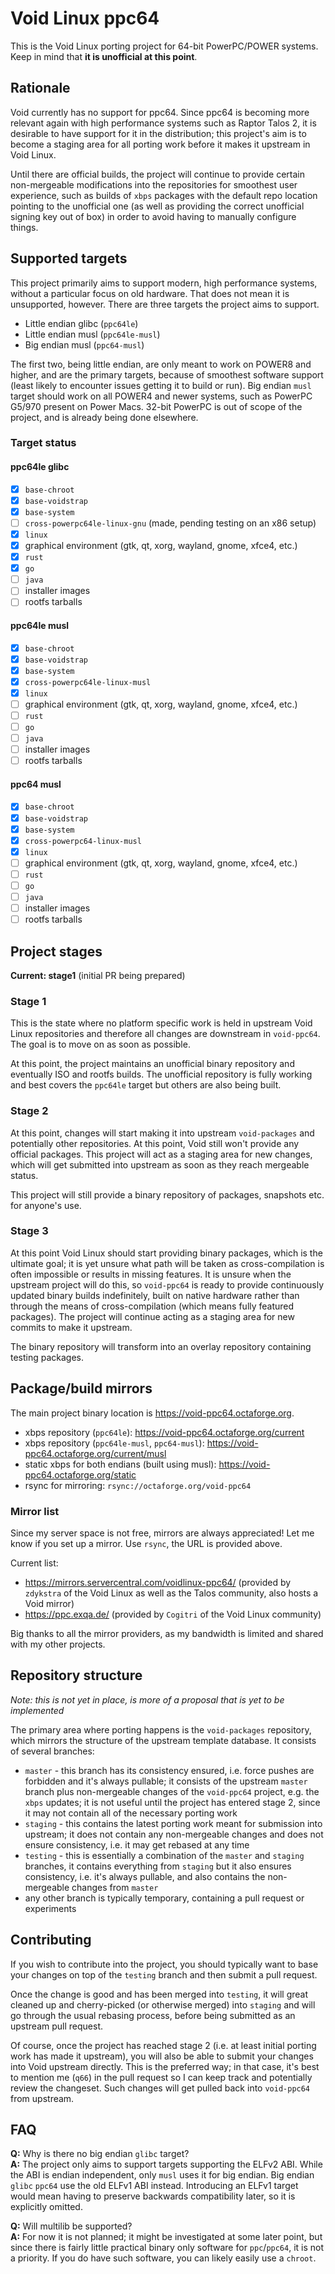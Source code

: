 # Void Linux ppc64

This is the Void Linux porting project for 64-bit PowerPC/POWER systems. Keep in mind that **it is unofficial at this point**.

## Rationale

Void currently has no support for ppc64. Since ppc64 is becoming more relevant again with high performance systems such as Raptor Talos 2, it is desirable to have support for it in the distribution; this project's aim is to become a staging area for all porting work before it makes it upstream in Void Linux.

Until there are official builds, the project will continue to provide certain non-mergeable modifications into the repositories for smoothest user experience, such as builds of `xbps` packages with the default repo location pointing to the unofficial one (as well as providing the correct unofficial signing key out of box) in order to avoid having to manually configure things.

## Supported targets

This project primarily aims to support modern, high performance systems, without a particular focus on old hardware. That does not mean it is unsupported, however. There are three targets the project aims to support.

- Little endian glibc (`ppc64le`)
- Little endian musl (`ppc64le-musl`)
- Big endian musl (`ppc64-musl`)

The first two, being little endian, are only meant to work on POWER8 and higher, and are the primary targets, because of smoothest software support (least likely to encounter issues getting it to build or run). Big endian `musl` target should work on all POWER4 and newer systems, such as PowerPC G5/970 present on Power Macs. 32-bit PowerPC is out of scope of the project, and is already being done elsewhere.

### Target status

#### ppc64le glibc

- [x] `base-chroot`
- [x] `base-voidstrap`
- [x] `base-system`
- [ ] `cross-powerpc64le-linux-gnu` (made, pending testing on an x86 setup)
- [x] `linux`
- [x] graphical environment (gtk, qt, xorg, wayland, gnome, xfce4, etc.)
- [x] `rust`
- [x] `go`
- [ ] `java`
- [ ] installer images
- [ ] rootfs tarballs

#### ppc64le musl

- [x] `base-chroot`
- [x] `base-voidstrap`
- [x] `base-system`
- [x] `cross-powerpc64le-linux-musl`
- [x] `linux`
- [ ] graphical environment (gtk, qt, xorg, wayland, gnome, xfce4, etc.)
- [ ] `rust`
- [ ] `go`
- [ ] `java`
- [ ] installer images
- [ ] rootfs tarballs

#### ppc64 musl

- [x] `base-chroot`
- [x] `base-voidstrap`
- [x] `base-system`
- [x] `cross-powerpc64-linux-musl`
- [x] `linux`
- [ ] graphical environment (gtk, qt, xorg, wayland, gnome, xfce4, etc.)
- [ ] `rust`
- [ ] `go`
- [ ] `java`
- [ ] installer images
- [ ] rootfs tarballs

## Project stages

**Current: stage1** (initial PR being prepared)

### Stage 1

This is the state where no platform specific work is held in upstream Void Linux repositories and therefore all changes are downstream in `void-ppc64`. The goal is to move on as soon as possible.

At this point, the project maintains an unofficial binary repository and eventually ISO and rootfs builds. The unofficial repository is fully working and best covers the `ppc64le` target but others are also being built.

### Stage 2

At this point, changes will start making it into upstream `void-packages` and potentially other repositories. At this point, Void still won't provide any official packages. This project will act as a staging area for new changes, which will get submitted into upstream as soon as they reach mergeable status.

This project will still provide a binary repository of packages, snapshots etc. for anyone's use.

### Stage 3

At this point Void Linux should start providing binary packages, which is the ultimate goal; it is yet unsure what path will be taken as cross-compilation is often impossible or results in missing features. It is unsure when the upstream project will do this, so `void-ppc64` is ready to provide continuously updated binary builds indefinitely, built on native hardware rather than through the means of cross-compilation (which means fully featured packages). The project will continue acting as a staging area for new commits to make it upstream.

The binary repository will transform into an overlay repository containing testing packages.

## Package/build mirrors

The main project binary location is https://void-ppc64.octaforge.org.

- xbps repository (`ppc64le`): https://void-ppc64.octaforge.org/current
- xbps repository (`ppc64le-musl`, `ppc64-musl`): https://void-ppc64.octaforge.org/current/musl
- static xbps for both endians (built using musl): https://void-ppc64.octaforge.org/static
- rsync for mirroring: `rsync://octaforge.org/void-ppc64`

### Mirror list

Since my server space is not free, mirrors are always appreciated! Let me know if you set up a mirror. Use `rsync`, the URL is provided above.

Current list:

- https://mirrors.servercentral.com/voidlinux-ppc64/ (provided by `zdykstra` of the Void Linux as well as the Talos community, also hosts a Void mirror)
- https://ppc.exqa.de/ (provided by `Cogitri` of the Void Linux community)

Big thanks to all the mirror providers, as my bandwidth is limited and shared with my other projects.

## Repository structure

_Note: this is not yet in place, is more of a proposal that is yet to be implemented_

The primary area where porting happens is the `void-packages` repository, which mirrors the structure of the upstream template database. It consists of several branches:

- `master` - this branch has its consistency ensured, i.e. force pushes are forbidden and it's always pullable; it consists of the upstream `master` branch plus non-mergeable changes of the `void-ppc64` project, e.g. the `xbps` updates; it is not useful until the project has entered stage 2, since it may not contain all of the necessary porting work
- `staging` - this contains the latest porting work meant for submission into upstream; it does not contain any non-mergeable changes and does not ensure consistency, i.e. it may get rebased at any time
- `testing` - this is essentially a combination of the `master` and `staging` branches, it contains everything from `staging` but it also ensures consistency, i.e. it's always pullable, and also contains the non-mergeable changes from `master`
- any other branch is typically temporary, containing a pull request or experiments

## Contributing

If you wish to contribute into the project, you should typically want to base your changes on top of the `testing` branch and then submit a pull request.

Once the change is good and has been merged into `testing`, it will great cleaned up and cherry-picked (or otherwise merged) into `staging` and will go through the usual rebasing process, before being submitted as an upstream pull request.

Of course, once the project has reached stage 2 (i.e. at least initial porting work has made it upstream), you will also be able to submit your changes into Void upstream directly. This is the preferred way; in that case, it's best to mention me (`q66`) in the pull request so I can keep track and potentially review the changeset. Such changes will get pulled back into `void-ppc64` from upstream.

## FAQ

**Q:** Why is there no big endian `glibc` target?  
**A:** The project only aims to support targets supporting the ELFv2 ABI. While the ABI is endian independent, only `musl` uses it for big endian. Big endian `glibc` `ppc64` use the old ELFv1 ABI instead. Introducing an ELFv1 target would mean having to preserve backwards compatibility later, so it is explicitly omitted.

**Q:** Will multilib be supported?  
**A:** For now it is not planned; it might be investigated at some later point, but since there is fairly little practical binary only software for `ppc`/`ppc64`, it is not a priority. If you do have such software, you can likely easily use a `chroot`.
